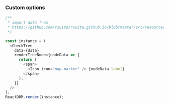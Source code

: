 ### Custom options

<!--start-code-->

```js
/**
 * import data from
 * https://github.com/rsuite/rsuite.github.io/blob/master/src/resources/data/city.js
 */

const instance = (
  <CheckTree
    data={data}
    renderTreeNode={nodeData => {
      return (
        <span>
          <Icon icon="map-marker" /> {nodeData.label}
        </span>
      );
    }}
  />
);
ReactDOM.render(instance);
```

<!--end-code-->
